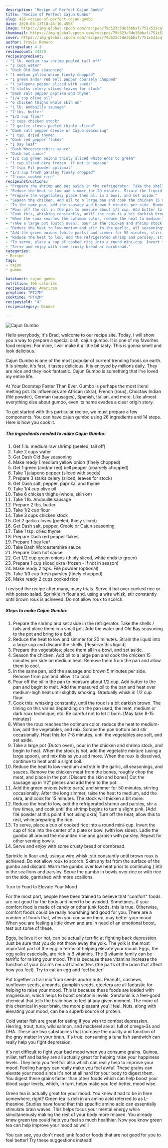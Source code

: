 ```yaml
---
description: "Recipe of Perfect Cajun Gumbo"
title: "Recipe of Perfect Cajun Gumbo"
slug: 426-recipe-of-perfect-cajun-gumbo
date: 2020-08-12T18:48:10.455Z
image: https://img-global.cpcdn.com/recipes/79d523c5de36bbaf/751x532cq70/cajun-gumbo-recipe-main-photo.jpg
thumbnail: https://img-global.cpcdn.com/recipes/79d523c5de36bbaf/751x532cq70/cajun-gumbo-recipe-main-photo.jpg
cover: https://img-global.cpcdn.com/recipes/79d523c5de36bbaf/751x532cq70/cajun-gumbo-recipe-main-photo.jpg
author: Travis Romero
ratingvalue: 4.3
reviewcount: 44370
recipeingredient:
- "1 lb. medium raw shrimp peeled tail off"
- "2 cups water"
- "Dash Old Bay seasoning"
- "1 medium yellow onion finely chopped"
- "1 green andor red bell pepper coarsely chopped"
- "1 jalapeno pepper sliced with seeds"
- "3 stalks celery sliced leaves for stock"
- "Dash salt pepper paprika and thyme"
- "1/4 cup olive oil"
- "6 chicken thighs whole skin on"
- "1 lb. Andouille sausage"
- "2 tbs. butter"
- "1/2 cup flour"
- "3 cups chicken stock"
- "2 garlic cloves peeled thinly sliced"
- "Dash salt pepper Creole or Cajun seasoning"
- "1 tsp. dried thyme"
- "Dash red pepper flakes"
- "1 bay leaf"
- "Dash Worcestershire sauce"
- "Dash hot sauce"
- "1/2 cup green onions thinly sliced white ends to green"
- "1 cup sliced okra frozen  if not in season"
- "2 tsps Fil powder optional"
- "1/3 cup fresh parsley finely chopped"
- "2 cups cooked rice"
recipeinstructions:
- "Prepare the shrimp and set aside in the refrigerator. Take the shells / tails and place them in a small pot. Add the water and Old Bay seasoning to the pot and bring to a boil."
- "Reduce the heat to low and simmer for 20 minutes. Strain the liquid into a large cup and discard the shells. [Reserve this liquid]"
- "Prepare the vegetables; place them all in a bowl, and set aside."
- "Season the chicken. Add oil to a large pan and cook the chicken 15 minutes per side on medium heat. Remove them from the pan and allow them to cool."
- "In the same pan, add the sausage and brown 5 minutes per side. Remove from pan and allow it to cool."
- "Pour off the oil in the pan to measure about 1/2 cup. Add butter to the pan and begin to melt. Add the measured oil to the pan and heat over medium-high heat until slightly smoking. Gradually whisk in 1/2 cup flour."
- "Cook this, whisking constantly, until the roux is a bit darkish brown. The timing on this varies depending on the pan used, the heat, medium or dark roux technique, etc. Be careful not to let it burn. [May take 8-15 minutes]"
- "When the roux reaches the optimum color, reduce the heat to medium-low, add the vegetables, and mix. Scrape the pan bottom and stir occasionally. Heat this for 7-8 minutes, until the vegetables are soft, and set aside."
- "Take a large pot (Dutch oven), pour in the chicken and shrimp stock, and begin to heat. When the stock is hot, add the vegetable mixture (using a large spoon), and mix this as you add more. When the roux is dissolved, continue to heat until a slight boil."
- "Reduce the heat to low-medium and stir in the garlic, all seasonings, and sauces. Remove the chicken meat from the bones, roughly chop the meat, and place in the pot. [Discard the skin and bones] Cut the sausage up in 1/2” pieces and add them to the pot."
- "Add the green onions (white parts) and simmer for 50 minutes, stirring occasionally. After the long simmer, raise the heat to medium, add the okra, and cook for 15 minutes. The stock will thicken a bit more."
- "Reduce the heat to low, add the refrigerated shrimp and parsley, stir a few times, and cook until the shrimp begins to turn a slight pink. [Add filé powder at this point if not using okra] Turn off the heat; allow this to rest, while preparing the rice."
- "To serve, place a cup of cooked rice into a round mini-cup. Invert the cup of rice into the center of a plate or bowl (with low sides). Ladle the gumbo all around the mounded rice and garnish with parsley. Repeat for other serving bowls."
- "Serve and enjoy with some crusty bread or cornbread."
categories:
- Recipe
tags:
- cajun
- gumbo

katakunci: cajun gumbo 
nutrition: 106 calories
recipecuisine: American
preptime: "PT27M"
cooktime: "PT42M"
recipeyield: "4"
recipecategory: Dinner

---
```



![Cajun Gumbo](https://img-global.cpcdn.com/recipes/79d523c5de36bbaf/751x532cq70/cajun-gumbo-recipe-main-photo.jpg)

Hello everybody, it's Brad, welcome to our recipe site. Today, I will show you a way to prepare a special dish, cajun gumbo. It is one of my favorites food recipes. For mine, I will make it a little bit tasty. This is gonna smell and look delicious.

Cajun Gumbo is one of the most popular of current trending foods on earth. It is simple, it's fast, it tastes delicious. It is enjoyed by millions daily. They are nice and they look fantastic. Cajun Gumbo is something that I've loved my entire life.

At Your Doorstep Faster Than Ever. Gumbo is perhaps the most literal melting pot. Its influences are African (okra), French (roux), Choctaw Indian (filé powder), German (sausages), Spanish, Italian, and more. Like almost everything else about gumbo, even its name evades a clear origin story.


To get started with this particular recipe, we must prepare a few components. You can have cajun gumbo using 26 ingredients and 14 steps. Here is how you cook it.

<!--inarticleads1-->

##### The ingredients needed to make Cajun Gumbo:

1. Get 1 lb. medium raw shrimp (peeled, tail off)
1. Take 2 cups water
1. Get Dash Old Bay seasoning
1. Make ready 1 medium yellow onion (finely chopped)
1. Get 1 green (and/or red) bell pepper (coarsely chopped)
1. Take 1 jalapeno pepper (sliced with seeds)
1. Prepare 3 stalks celery (sliced, leaves for stock)
1. Get Dash salt, pepper, paprika, and thyme
1. Take 1/4 cup olive oil
1. Take 6 chicken thighs (whole, skin on)
1. Take 1 lb. Andouille sausage
1. Prepare 2 tbs. butter
1. Take 1/2 cup flour
1. Take 3 cups chicken stock
1. Get 2 garlic cloves (peeled, thinly sliced)
1. Get Dash salt, pepper, Creole or Cajun seasoning
1. Take 1 tsp. dried thyme
1. Prepare Dash red pepper flakes
1. Prepare 1 bay leaf
1. Take Dash Worcestershire sauce
1. Prepare Dash hot sauce
1. Get 1/2 cup green onions (thinly sliced, white ends to green)
1. Prepare 1 cup sliced okra (frozen - if not in season)
1. Make ready 2 tsps. Filé powder (optional)
1. Take 1/3 cup fresh parsley (finely chopped)
1. Make ready 2 cups cooked rice


I revised the recipe after many, many trials. Serve it hot over cooked rice or with potato salad. Sprinkle in flour and, using a wire whisk, stir constantly until brown roux is achieved. Do not allow roux to scorch. 

<!--inarticleads2-->

##### Steps to make Cajun Gumbo:

1. Prepare the shrimp and set aside in the refrigerator. Take the shells / tails and place them in a small pot. Add the water and Old Bay seasoning to the pot and bring to a boil.
1. Reduce the heat to low and simmer for 20 minutes. Strain the liquid into a large cup and discard the shells. [Reserve this liquid]
1. Prepare the vegetables; place them all in a bowl, and set aside.
1. Season the chicken. Add oil to a large pan and cook the chicken 15 minutes per side on medium heat. Remove them from the pan and allow them to cool.
1. In the same pan, add the sausage and brown 5 minutes per side. Remove from pan and allow it to cool.
1. Pour off the oil in the pan to measure about 1/2 cup. Add butter to the pan and begin to melt. Add the measured oil to the pan and heat over medium-high heat until slightly smoking. Gradually whisk in 1/2 cup flour.
1. Cook this, whisking constantly, until the roux is a bit darkish brown. The timing on this varies depending on the pan used, the heat, medium or dark roux technique, etc. Be careful not to let it burn. [May take 8-15 minutes]
1. When the roux reaches the optimum color, reduce the heat to medium-low, add the vegetables, and mix. Scrape the pan bottom and stir occasionally. Heat this for 7-8 minutes, until the vegetables are soft, and set aside.
1. Take a large pot (Dutch oven), pour in the chicken and shrimp stock, and begin to heat. When the stock is hot, add the vegetable mixture (using a large spoon), and mix this as you add more. When the roux is dissolved, continue to heat until a slight boil.
1. Reduce the heat to low-medium and stir in the garlic, all seasonings, and sauces. Remove the chicken meat from the bones, roughly chop the meat, and place in the pot. [Discard the skin and bones] Cut the sausage up in 1/2” pieces and add them to the pot.
1. Add the green onions (white parts) and simmer for 50 minutes, stirring occasionally. After the long simmer, raise the heat to medium, add the okra, and cook for 15 minutes. The stock will thicken a bit more.
1. Reduce the heat to low, add the refrigerated shrimp and parsley, stir a few times, and cook until the shrimp begins to turn a slight pink. [Add filé powder at this point if not using okra] Turn off the heat; allow this to rest, while preparing the rice.
1. To serve, place a cup of cooked rice into a round mini-cup. Invert the cup of rice into the center of a plate or bowl (with low sides). Ladle the gumbo all around the mounded rice and garnish with parsley. Repeat for other serving bowls.
1. Serve and enjoy with some crusty bread or cornbread.


Sprinkle in flour and, using a wire whisk, stir constantly until brown roux is achieved. Do not allow roux to scorch. Skim any fat from the surface of the gumbo and discard. Warm the gumbo over low heat prior to continuing.) Stir in the scallions and parsley. Serve the gumbo in bowls over rice or with rice on the side, garnished with more scallions. 

Turn to Food to Elevate Your Mood


For the most part, people have been trained to believe that "comfort" foods are not good for the body and need to be avoided. Sometimes, if your comfort food is made of candy or other junk foods, this is true. Otherwise, comfort foods could be really nourishing and good for you. There are a number of foods that, when you consume them, may better your mood. When you are feeling a little down and are in need of an emotional boost, test out some of these.

Eggs, believe it or not, can be actually terrific at fighting back depression. Just be sure that you do not throw away the yolk. The yolk is the most important part of the egg in terms of helping elevate your mood. Eggs, the egg yolks especially, are rich in B vitamins. The B vitamin family can be terrific for raising your mood. This is because these vitamins increase the function of your brain's neural transmitters (the parts of the brain that affect how you feel). Try to eat an egg and feel better!

Put together a trail mix from seeds and/or nuts. Peanuts, cashews, sunflower seeds, almonds, pumpkin seeds, etcetera are all fantastic for helping to raise your mood. This is because these foods are loaded with magnesium, which helps to boost serotonin levels. Serotonin is a feel-good chemical that tells the brain how to feel at any given moment. The more of this chemical in your brain, the more pleasant you'll feel. Nuts, along with elevating your mood, can be a superb source of protein.

Cold water fish are great for eating if you wish to combat depression. Herring, trout, tuna, wild salmon, and mackerel are all full of omega-3s and DHA. These are two substances that increase the quality and function of the gray matter in your brain. It's true: consuming a tuna fish sandwich can really help you fight depression. 

It's not difficult to fight your bad mood when you consume grains. Quinoa, millet, teff and barley are all actually great for helping raise your happiness levels. They help you feel full also which can really help to improve your mood. Feeling hungry can really make you feel awful! These grains can elevate your mood since it's not at all hard for your body to digest them. You digest these grains faster than other foods which can help boost your blood sugar levels, which, in turn, helps make you feel better, mood wise.

Green tea is actually great for your mood. You knew it had to be in here somewhere, right? Green tea is rich in an amino acid referred to as L-theanine. Studies have found that this specific amino acid can essentially stimulate brain waves. This helps focus your mental energy while simultaneously making the rest of your body more relaxed. You already knew green tea could help you feel so much healthier. Now you know green tea can help improve your mood as well!

You can see, you don't need junk food or foods that are not good for you to feel better! Try  these suggestions  instead!

